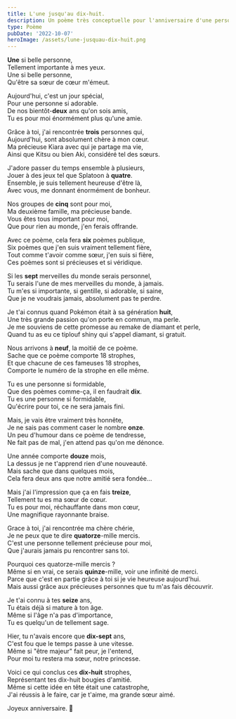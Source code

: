 ```yaml
---
title: L'une jusqu'au dix-huit.
description: Un poème très conceptuelle pour l'anniversaire d'une personne très spéciale pour moi. 18 strophes pour 18 bougies.
type: Poème
pubDate: '2022-10-07'
heroImage: /assets/lune-jusquau-dix-huit.png
---
```


**Une** si belle personne,  
Tellement importante à mes yeux.  
Une si belle personne,  
Qu'être sa sœur de cœur m'émeut.

Aujourd'hui, c'est un jour spécial,  
Pour une personne si adorable.  
De nos bientôt-**deux** ans qu'on sois amis,  
Tu es pour moi énormément plus qu'une amie.

Grâce à toi, j'ai rencontrée **trois** personnes qui,  
Aujourd'hui, sont absolument chère à mon cœur.  
Ma précieuse Kiara avec qui je partage ma vie,  
Ainsi que Kitsu ou bien Aki, considéré tel des sœurs.

J'adore passer du temps ensemble à plusieurs,  
Jouer à des jeux tel que Splatoon à **quatre**.  
Ensemble, je suis tellement heureuse d'être là,  
Avec vous, me donnant énormément de bonheur.

Nos groupes de **cinq** sont pour moi,  
Ma deuxième famille, ma précieuse bande.  
Vous êtes tous important pour moi,  
Que pour rien au monde, j'en ferais offrande.

Avec ce poème, cela fera **six** poèmes publique,  
Six poèmes que j'en suis vraiment tellement fière,  
Tout comme t'avoir comme sœur, j'en suis si fière,  
Ces poèmes sont si précieuses et si véridique.

Si les **sept** merveilles du monde serais personnel,  
Tu serais l'une de mes merveilles du monde, à jamais.  
Tu m'es si importante, si gentille, si adorable, si saine,  
Que je ne voudrais jamais, absolument pas te perdre.

Je t'ai connus quand Pokémon était à sa génération **huit**,  
Une très grande passion qu'on porte en commun, ma perle.  
Je me souviens de cette promesse au remake de diamant et perle,  
Quand tu as eu ce tiplouf shiny qui s'appel diamant, si gratuit.

Nous arrivons à **neuf**, la moitié de ce poème.  
Sache que ce poème comporte 18 strophes,  
Et que chacune de ces fameuses 18 strophes,  
Comporte le numéro de la strophe en elle même.

Tu es une personne si formidable,  
Que des poèmes comme-ça, il en faudrait **dix**.  
Tu es une personne si formidable,  
Qu'écrire pour toi, ce ne sera jamais fini.

Mais, je vais être vraiment très honnête,  
Je ne sais pas comment caser le nombre **onze**.  
Un peu d'humour dans ce poème de tendresse,  
Ne fait pas de mal, j'en attend pas qu'on me dénonce.

Une année comporte **douze** mois,  
La dessus je ne t'apprend rien d'une nouveauté.  
Mais sache que dans quelques mois,  
Cela fera deux ans que notre amitié sera fondée...

Mais j'ai l'impression que ça en fais **treize**,  
Tellement tu es ma sœur de cœur.  
Tu es pour moi, réchauffante dans mon cœur,  
Une magnifique rayonnante braise.

Grace à toi, j'ai rencontrée ma chère chérie,  
Je ne peux que te dire **quatorze**-mille mercis.  
C'est une personne tellement précieuse pour moi,  
Que j'aurais jamais pu rencontrer sans toi.

Pourquoi ces quatorze-mille mercis ?  
Même si en vrai, ce serais **quinze**-mille, voir une infinité de merci.  
Parce que c'est en partie grâce à toi si je vie heureuse aujourd'hui.  
Mais aussi grâce aux précieuses personnes que tu m'as fais découvrir.

Je t'ai connu à tes **seize** ans,  
Tu étais déjà si mature à ton âge.  
Même si l'âge n'a pas d'importance,  
Tu es quelqu'un de tellement sage.

Hier, tu n'avais encore que **dix-sept** ans,  
C'est fou que le temps passe à une vitesse.  
Même si "être majeur" fait peur, je l'entend,  
Pour moi tu restera ma sœur, notre princesse.

Voici ce qui conclus ces **dix-huit** strophes,  
Représentant tes dix-huit bougies d'amitié.  
Même si cette idée en tête était une catastrophe,  
J'ai réussis à le faire, car je t'aime, ma grande sœur aimé.

Joyeux anniversaire. 💜
